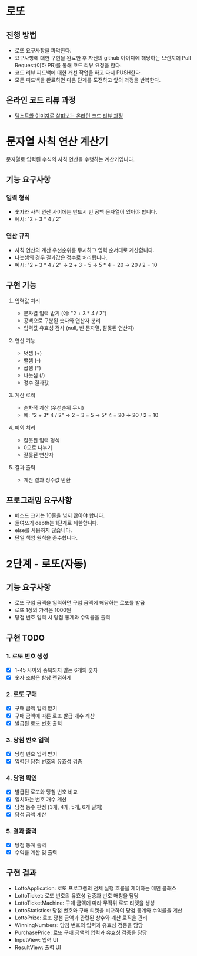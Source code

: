 # 로또

## 진행 방법

- 로또 요구사항을 파악한다.
- 요구사항에 대한 구현을 완료한 후 자신의 github 아이디에 해당하는 브랜치에 Pull Request(이하 PR)를 통해 코드 리뷰 요청을 한다.
- 코드 리뷰 피드백에 대한 개선 작업을 하고 다시 PUSH한다.
- 모든 피드백을 완료하면 다음 단계를 도전하고 앞의 과정을 반복한다.

## 온라인 코드 리뷰 과정

- [텍스트와 이미지로 살펴보는 온라인 코드 리뷰 과정](https://github.com/next-step/nextstep-docs/tree/master/codereview)

# 문자열 사칙 연산 계산기

문자열로 입력된 수식의 사칙 연산을 수행하는 계산기입니다.

## 기능 요구사항

### 입력 형식

- 숫자와 사칙 연산 사이에는 반드시 빈 공백 문자열이 있어야 합니다.
- 예시: "2 + 3 \* 4 / 2"

### 연산 규칙

- 사칙 연산의 계산 우선순위를 무시하고 입력 순서대로 계산합니다.
- 나눗셈의 경우 결과값은 정수로 처리됩니다.
- 예시: "2 + 3 \* 4 / 2" → 2 + 3 = 5 → 5 \* 4 = 20 → 20 / 2 = 10

## 구현 기능

1. 입력값 처리

    - 문자열 입력 받기 (예: "2 + 3 \* 4 / 2")
    - 공백으로 구분된 숫자와 연산자 분리
    - 입력값 유효성 검사 (null, 빈 문자열, 잘못된 연산자)

2. 연산 기능

    - 덧셈 (+)
    - 뺄셈 (-)
    - 곱셈 (\*)
    - 나눗셈 (/)
    - 정수 결과값

3. 계산 로직

    - 순차적 계산 (우선순위 무시)
    - 예: "2 + 3* 4 / 2" → 2 + 3 = 5 → 5* 4 = 20 → 20 / 2 = 10

4. 예외 처리

    - 잘못된 입력 형식
    - 0으로 나누기
    - 잘못된 연산자

5. 결과 출력
    - 계산 결과 정수값 반환

## 프로그래밍 요구사항

- 메소드 크기는 10줄을 넘지 않아야 합니다.
- 들여쓰기 depth는 1단계로 제한합니다.
- else를 사용하지 않습니다.
- 단일 책임 원칙을 준수합니다.

# 2단계 - 로또(자동)

## 기능 요구사항

- 로또 구입 금액을 입력하면 구입 금액에 해당하는 로또를 발급
- 로또 1장의 가격은 1000원
- 당첨 번호 입력 시 당첨 통계와 수익률을 출력

## 구현 TODO

### 1. 로또 번호 생성

- [x] 1-45 사이의 중복되지 않는 6개의 숫자
- [x] 숫자 조합은 항상 랜덤하게

### 2. 로또 구매

- [x] 구매 금액 입력 받기
- [x] 구매 금액에 따른 로또 발급 개수 계산
- [x] 발급된 로또 번호 출력

### 3. 당첨 번호 입력

- [x] 당첨 번호 입력 받기
- [x] 입력된 당첨 번호의 유효성 검증

### 4. 당첨 확인

- [x] 발급된 로또와 당첨 번호 비교
- [x] 일치하는 번호 개수 계산
- [x] 당첨 등수 판정 (3개, 4개, 5개, 6개 일치)
- [x] 당첨 금액 계산

### 5. 결과 출력

- [x] 당첨 통계 출력
- [x] 수익률 계산 및 출력

## 구현 결과

* LottoApplication: 로또 프로그램의 전체 실행 흐름을 제어하는 메인 클래스
* LottoTicket: 로또 번호의 유효성 검증과 번호 매칭을 담당
* LottoTicketMachine: 구매 금액에 따라 무작위 로또 티켓을 생성
* LottoStatistics: 당첨 번호와 구매 티켓을 비교하여 당첨 통계와 수익률을 계산
* LottoPrize: 로또 당첨 금액과 관련된 상수와 계산 로직을 관리
* WinningNumbers: 당첨 번호의 입력과 유효성 검증을 담당
* PurchasePrice: 로또 구매 금액의 입력과 유효셩 검증을 담당
* InputView: 입력 UI
* ResultView: 출력 UI
